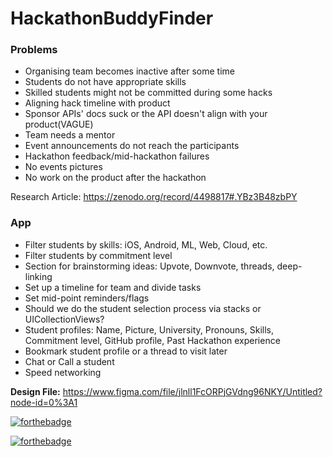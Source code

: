 # HackathonBuddyFinder

### Problems
- Organising team becomes inactive after some time
- Students do not have appropriate skills
- Skilled students might not be committed during some hacks
- Aligning hack timeline with product
- Sponsor APIs' docs suck or the API doesn't align with your product(VAGUE)
- Team needs a mentor
- Event announcements do not reach the participants
- Hackathon feedback/mid-hackathon failures
- No events pictures
- No work on the product after the hackathon

Research Article: https://zenodo.org/record/4498817#.YBz3B48zbPY

### App
- Filter students by skills: iOS, Android, ML, Web, Cloud, etc.
- Filter students by commitment level
- Section for brainstorming ideas: Upvote, Downvote, threads, deep-linking
- Set up a timeline for team and divide tasks
- Set mid-point reminders/flags
- Should we do the student selection process via stacks or UICollectionViews?
- Student profiles: Name, Picture, University, Pronouns, Skills, Commitment level, GitHub profile, Past Hackathon experience
- Bookmark student profile or a thread to visit later
- Chat or Call a student
- Speed networking


**Design File:** https://www.figma.com/file/jlnll1FcORPjGVdng96NKY/Untitled?node-id=0%3A1

[![forthebadge](https://forthebadge.com/images/badges/made-with-swift.svg)](https://forthebadge.com)

[![forthebadge](https://forthebadge.com/images/badges/built-with-love.svg)](https://forthebadge.com)
